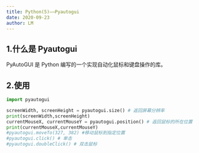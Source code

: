 ```yaml
---
title: Python(5)——Pyautogui
date: 2020-09-23
author: LM
---
```


## 1.什么是 Pyautogui

PyAutoGUI 是 Python 编写的一个实现自动化鼠标和键盘操作的库。

## 2.使用

```python
import pyautogui

screenWidth, screenHeight = pyautogui.size() # 返回屏幕分辨率
print(screenWidth,screenHeight)
currentMouseX, currentMouseY = pyautogui.position() # 返回鼠标的所在位置
print(currentMouseX,currentMouseY)
#pyautogui.moveTo(327, 382) #移动鼠标到指定位置
#pyautogui.click() # 单击
#pyautogui.doubleClick() # 双击鼠标
```

